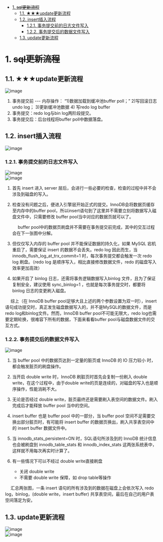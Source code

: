 
<!-- TOC -->

- [1. ~~sql更新流程~~](#1-sql更新流程)
    - [1.1. ★★★update更新流程](#11-★★★update更新流程)
    - [1.2. insert插入流程](#12-insert插入流程)
        - [1.2.1. 事务提交前的日志文件写入](#121-事务提交前的日志文件写入)
        - [1.2.2. 事务提交后的数据文件写入](#122-事务提交后的数据文件写入)
    - [1.3. update更新流程](#13-update更新流程)

<!-- /TOC -->

# 1. ~~sql更新流程~~  
<!--
 innodb是如何存数据的？ 
https://mp.weixin.qq.com/s/h_lIMxiQ5b7apT9jK_Pbcg
一条 sql 的执行过程详解
*** https://quxuecx.blog.csdn.net/article/details/112001274


MySQL不会丢失数据的秘密，就藏在它的 7种日志里 
https://mp.weixin.qq.com/s/S9dQd1hgYzMBoDqV5bPuiQ

-->


## 1.1. ★★★update更新流程
<!-- 
*** InnoDB插入更新流程
https://mp.weixin.qq.com/s/e-5plTcE4n47L_3JzMS6kw#
-->
![image](http://182.92.69.8:8081/img/SQL/sql-183.png)  

1. 事务提交前 --- 内存操作： “1)数据加载到缓冲池buffer poll；” 2)写回滚日志undo log； 3)更新缓冲池数据 4) 写redo log buffer
2. 事务提交：redo log与bin log两阶段提交。  
3. 事务提交后：后台线程将buffer poll中数据落盘。  

## 1.2. insert插入流程
![image](http://182.92.69.8:8081/img/SQL/sql-166.png)  


### 1.2.1. 事务提交前的日志文件写入  
![image](http://182.92.69.8:8081/img/SQL/sql-174.png)  
![image](http://182.92.69.8:8081/img/SQL/sql-150.png)  

1. 首先 insert 进入 server 层后，会进行一些必要的检查，检查的过程中并不会涉及到磁盘的写入。
2. 检查没有问题之后，便进入引擎层开始正式的提交。InnoDB会将数据页缓存至内存中的buffer pool，所以insert语句到了这里并不需要立刻将数据写入磁盘文件中，只需要修改 buffer pool当中对应的数据页就可以了。

    &emsp; buffer pool中的数据页刷盘并不需要在事务提交前完成，其中的交互过程会在下一张图中分解。

4. 但仅仅写入内存的 buffer pool 并不能保证数据的持久化，如果 MySQL 宕机重启了，需要保证 insert 的数据不会丢失。redo log 因此而生，当 innodb_flush_log_at_trx_commit=1 时，每次事务提交都会触发一次 redo log 刷盘。（redo log 是顺序写入，相比直接修改数据文件，redo 的磁盘写入效率更加高效）
5. 如果开启了 binlog 日志，还需将事务逻辑数据写入binlog 文件，且为了保证复制安全，建议使用 sync_binlog=1 ，也就是每次事务提交时，都要将 binlog 日志的变更刷入磁盘。  

&emsp; 综上（在 InnoDB buffer pool足够大且上述的两个参数设置为双一时），insert语句成功提交时，真正发生磁盘数据写入的，并不是MySQL的数据文件，而是redo log和binlog文件。然而，InnoDB buffer pool不可能无限大，redo log也需要定期轮换，很难容下所有的数据，下面来看看buffer pool与磁盘数据文件的交互方式。

### 1.2.2. 事务提交后的数据文件写入  
![image](http://182.92.69.8:8081/img/SQL/sql-151.png)  
1. 当 buffer pool 中的数据页达到一定量的脏页或 InnoDB 的 IO 压力较小 时，都会触发脏页的刷盘操作。
2. 当开启 double write 时，InnoDB 刷脏页时首先会复制一份刷入 double write，在这个过程中，由于double write的页是连续的，对磁盘的写入也是顺序操作，性能消耗不大。
3. 无论是否经过 double write，脏页最终还是需要刷入表空间的数据文件。刷入完成后才能释放 buffer pool 当中的空间。
4. insert buffer 也是 buffer pool 中的一部分，当 buffer pool 空间不足需要交换出部分脏页时，有可能将 insert buffer 的数据页换出，刷入共享表空间中的 insert buffer 数据文件中。
5. 当 innodb_stats_persistent=ON 时，SQL语句所涉及到的 InnoDB 统计信息也会被刷盘到 innodb_table_stats 和 innodb_index_stats 这两张系统表中，这样就不用每次再实时计算了。
6. 有一些情况下可以不经过 double write直接刷盘

    * 关闭 double write  
    * 不需要 double write 保障，如 drop table等操作  

&emsp; 汇总两张图，一条 insert 语句的所有涉及到的数据在磁盘上会依次写入 redo log，binlog，(double write，insert buffer) 共享表空间，最后在自己的用户表空间落定为安。  

## 1.3. update更新流程
![image](http://182.92.69.8:8081/img/SQL/sql-174.png)  
![image](http://182.92.69.8:8081/img/SQL/sql-175.png)  


